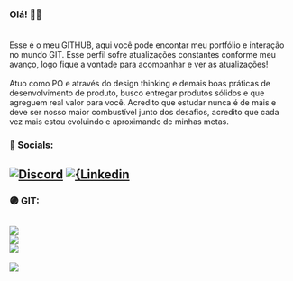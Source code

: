 ### Olá! 🤘🏼<br><br>

Esse é o meu GITHUB, aqui você pode encontar meu portfólio e interação no mundo GIT. Esse perfil sofre atualizações constantes conforme meu avanço, logo fique a vontade para acompanhar e ver as atualizações!<br><br>
Atuo como PO e através do design thinking e demais boas práticas de desenvolvimento de produto, busco entregar produtos sólidos e que agreguem real valor para você. Acredito que estudar nunca é de mais e deve ser nosso maior combustível junto dos desafios, acredito que cada vez mais estou evoluindo e aproximando de minhas metas.<br>

### 🔵 Socials:
[![Discord](https://img.shields.io/badge/Discord-7289DA?style=for-the-badge&logo=discord&logoColor=white)](discordapp.com/users/333062425563758595) [![{Linkedin](https://img.shields.io/badge/LinkedIn-0077B5?style=for-the-badge&logo=linkedin&logoColor=white)](https://www.linkedin.com/in/adrian-santos-bernardo-po/)<br>
---
### 🟣 GIT:
![](https://github-readme-stats.vercel.app/api?username=adrianberrs&theme=midnight-purple&hide_border=false&include_all_commits=true&count_private=true)<br/>
![](https://github-readme-streak-stats.herokuapp.com/?user=adrianberrs&theme=midnight-purple&hide_border=false)<br/>
![](https://github-readme-stats.vercel.app/api/top-langs/?username=adrianberrs&theme=midnight-purple&hide_border=false&include_all_commits=true&count_private=true&layout=compact)<br>
---
[![](https://visitcount.itsvg.in/api?id=ChristianSants&icon=0&color=8)](https://visitcount.itsvg.in)
